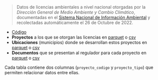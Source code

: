 > Datos de licencias ambientales a nivel nacional otorgadas por la *Dirección General de Medio Ambiente y Cambio Climático*, documentadas en el [Sistema Nacional de Información Ambiental](http://snia.mmaya.gob.bo/web/licenciamiento.php) y recolectadas automáticamente el 26 de Octubre de 2022. 

- [Código](licencias_ambientales.ipynb)
- **Proyectos** a los que se otorgan las licencias en [parquet](data/proyectos.parquet) o [csv](data/proyectos.csv)
- **Ubicaciones** (municipios) donde se desarrollan estos proyectos en [parquet](data/ubicaciones.parquet) o [csv](data/ubicaciones.csv)
- **Documentos** que se presentan al regulador para cada proyecto en [parquet](data/documentos.parquet) o [csv](data/documentos.csv)

Cada tabla contiene dos columnas (`proyecto_codigo` y `proyecto_tipo`) que permiten relacionar datos entre ellas. 
